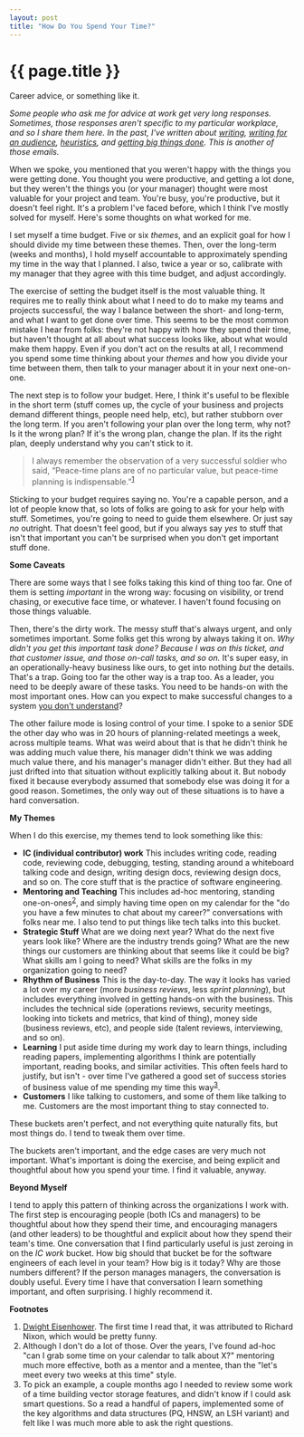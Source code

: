 ```yaml
---
layout: post
title: "How Do You Spend Your Time?"
---
```


{{ page.title }}
================

<p class="meta">Career advice, or something like it.</p>

<script src="https://polyfill.io/v3/polyfill.min.js?features=es6"></script>
<script>
  MathJax = {
    tex: {inlineMath: [['$', '$'], ['\\(', '\\)']]}
  };
</script>
<script id="MathJax-script" async src="https://cdn.jsdelivr.net/npm/mathjax@3/es5/tex-mml-chtml.js"></script>

*Some people who ask me for advice at work get very long responses. Sometimes, those responses aren't specific to my particular workplace, and so I share them here. In the past, I've written about [writing](https://brooker.co.za/blog/2022/11/08/writing.html), [writing for an audience](https://brooker.co.za/blog/2023/09/21/audience.html), [heuristics](https://brooker.co.za/blog/2022/12/15/thumb.html), and [getting big things done](https://brooker.co.za/blog/2020/10/19/big-changes.html). This is another of those emails.*

When we spoke, you mentioned that you weren't happy with the things you were getting done. You thought you were productive, and getting a lot done, but they weren't the things you (or your manager) thought were most valuable for your project and team. You're busy, you're productive, but it doesn't feel right. It's a problem I've faced before, which I think I've mostly solved for myself. Here's some thoughts on what worked for me.

I set myself a time budget. Five or six *themes*, and an explicit goal for how I should divide my time between these themes. Then, over the long-term (weeks and months), I hold myself accountable to approximately spending my time in the way that I planned. I also, twice a year or so, calibrate with my manager that they agree with this time budget, and adjust accordingly.

The exercise of setting the budget itself is the most valuable thing. It requires me to really think about what I need to do to make my teams and projects successful, the way I balance between the short- and long-term, and what I want to get done over time. This seems to be the most common mistake I hear from folks: they're not happy with how they spend their time, but haven't thought at all about what success looks like, about what would make them happy. Even if you don't act on the results at all, I recommend you spend some time thinking about your *themes* and how you divide your time between them, then talk to your manager about it in your next one-on-one.

The next step is to follow your budget. Here, I think it's useful to be flexible in the short term (stuff comes up, the cycle of your business and projects demand different things, people need help, etc), but rather stubborn over the long term. If you aren't following your plan over the long term, why not? Is it the wrong plan? If it's the wrong plan, change the plan. If its the right plan, deeply understand why you can't stick to it.

> I always remember the observation of a very successful soldier who said, “Peace-time plans are of no particular value, but peace-time planning is indispensable.”<sup>[1](#foot1)</sup>

Sticking to your budget requires saying no. You're a capable person, and a lot of people know that, so lots of folks are going to ask for your help with stuff. Sometimes, you're going to need to guide them elsewhere. Or just say *no* outright. That doesn't feel good, but if you always say *yes* to stuff that isn't that important you can't be surprised when you don't get important stuff done.

**Some Caveats**

There are some ways that I see folks taking this kind of thing too far. One of them is setting *important* in the wrong way: focusing on visibility, or trend chasing, or executive face time, or whatever. I haven't found focusing on those things valuable.

Then, there's the dirty work. The messy stuff that's always urgent, and only sometimes important. Some folks get this wrong by always taking it on. *Why didn't you get this important task done? Because I was on this ticket, and that customer issue, and those on-call tasks, and so on.* It's super easy, in an operationally-heavy business like ours, to get into nothing *but* the details. That's a trap. Going too far the other way is a trap too. As a leader, you need to be deeply aware of these tasks. You need to be hands-on with the most important ones. How can you expect to make successful changes to a system [you don't understand](https://brooker.co.za/blog/2019/06/17/chernobyl.html)? 

The other failure mode is losing control of your time. I spoke to a senior SDE the other day who was in 20 hours of planning-related meetings a week, across multiple teams. What was weird about that is that he didn't think he was adding much value there, his manager didn't think we was adding much value there, and his manager's manager didn't either. But they had all just drifted into that situation without explicitly talking about it. But nobody fixed it because everybody assumed that somebody else was doing it for a good reason. Sometimes, the only way out of these situations is to have a hard conversation.

**My Themes**

When I do this exercise, my themes tend to look something like this:

* **IC (individual contributor) work** This includes writing code, reading code, reviewing code, debugging, testing, standing around a whiteboard talking code and design, writing design docs, reviewing design docs, and so on. The core stuff that is the practice of software engineering.
* **Mentoring and Teaching** This includes ad-hoc mentoring, standing one-on-ones<sup>[2](#foot2)</sup>, and simply having time open on my calendar for the "do you have a few minutes to chat about my career?" conversations with folks near me. I also tend to put things like tech talks into this bucket.
* **Strategic Stuff** What are we doing next year? What do the next five years look like? Where are the industry trends going? What are the new things our customers are thinking about that seems like it could be big? What skills am I going to need? What skills are the folks in my organization going to need?
* **Rhythm of Business** This is the day-to-day. The way it looks has varied a lot over my career (more *business reviews*, less *sprint planning*), but includes everything involved in getting hands-on with the business. This includes the technical side (operations reviews, security meetings, looking into tickets and metrics, that kind of thing), money side (business reviews, etc), and people side (talent reviews, interviewing, and so on).
* **Learning** I put aside time during my work day to learn things, including reading papers, implementing algorithms I think are potentially important, reading books, and similar activities. This often feels hard to justify, but isn't - over time I've gathered a good set of success stories of business value of me spending my time this way<sup>[3](#foot3)</sup>.
* **Customers** I like talking to customers, and some of them like talking to me. Customers are the most important thing to stay connected to.

These buckets aren't perfect, and not everything quite naturally fits, but most things do. I tend to tweak them over time.

The buckets aren't important, and the edge cases are very much not important. What's important is doing the exercise, and being explicit and thoughtful about how you spend your time. I find it valuable, anyway.

**Beyond Myself**

I tend to apply this pattern of thinking across the organizations I work with. The first step is encouraging people (both ICs and managers) to be thoughtful about how they spend their time, and encouraging managers (and other leaders) to be thoughtful and explicit about how they spend their team's time. One conversation that I find particularly useful is just zeroing in on the *IC work* bucket. How big should that bucket be for the software engineers of each level in your team? How big is it today? Why are those numbers different? If the person manages managers, the conversation is doubly useful. Every time I have that conversation I learn something important, and often surprising. I highly recommend it.

**Footnotes**

1. <a name="foot1"></a> [Dwight Eisenhower](https://quoteinvestigator.com/2017/11/18/planning/). The first time I read that, it was attributed to Richard Nixon, which would be pretty funny.
2. <a name="foot2"></a> Although I don't do a lot of those. Over the years, I've found ad-hoc "can I grab some time on your calendar to talk about X?" mentoring much more effective, both as a mentor and a mentee, than the "let's meet every two weeks at this time" style.
3. <a name="foot3"></a> To pick an example, a couple months ago I needed to review some work of a time building vector storage features, and didn't know if I could ask smart questions. So a read a handful of papers, implemented some of the key algorithms and data structures (PQ, HNSW, an LSH variant) and felt like I was much more able to ask the right questions. 